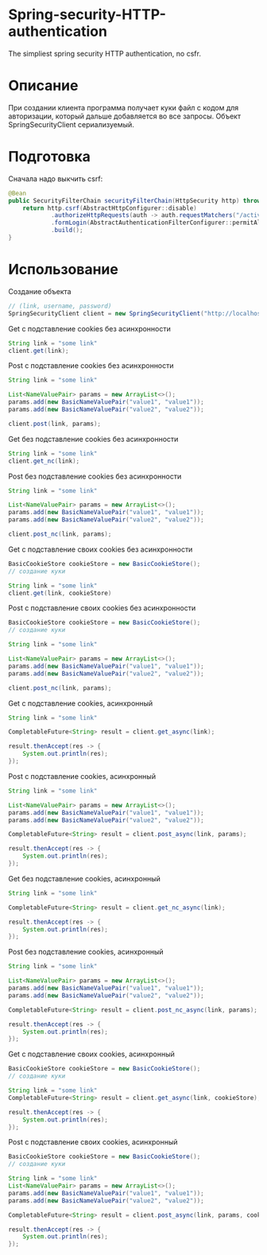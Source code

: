 # Spring-security-HTTP-authentication
The simpliest spring security HTTP authentication, no csfr.

# Описание
При создании клиента программа получает куки файл с кодом для авторизации, который дальше добавляется во все запросы.
Объект SpringSecurityClient сериализуемый. 

# Подготовка
Сначала надо выкчить csrf:
```java
@Bean
public SecurityFilterChain securityFilterChain(HttpSecurity http) throws Exception {
    return http.csrf(AbstractHttpConfigurer::disable)
            .authorizeHttpRequests(auth -> auth.requestMatchers("/activities/**", "/operations/**").authenticated())
            .formLogin(AbstractAuthenticationFilterConfigurer::permitAll)
            .build();
}
```
# Использование

Создание объекта
```java
// (link, username, password)
SpringSecurityClient client = new SpringSecurityClient("http://localhost:8080/login", "admin", "admin");
```

Get с подставление cookies без асинхронности
```java
String link = "some link"
client.get(link);
```

Post с подставление cookies без асинхронности
```java
String link = "some link"

List<NameValuePair> params = new ArrayList<>();
params.add(new BasicNameValuePair("value1", "value1"));
params.add(new BasicNameValuePair("value2", "value2"));

client.post(link, params);
```

Get без подставление cookies без асинхронности
```java
String link = "some link"
client.get_nc(link);
```

Post без подставление cookies без асинхронности
```java
String link = "some link"

List<NameValuePair> params = new ArrayList<>();
params.add(new BasicNameValuePair("value1", "value1"));
params.add(new BasicNameValuePair("value2", "value2"));

client.post_nc(link, params);
```

Get с подставление своих cookies без асинхронности
```java
BasicCookieStore cookieStore = new BasicCookieStore();
// создание куки 

String link = "some link"
client.get(link, cookieStore)

```

Post с подставление своих cookies без асинхронности
```java
BasicCookieStore cookieStore = new BasicCookieStore();
// создание куки 

String link = "some link"

List<NameValuePair> params = new ArrayList<>();
params.add(new BasicNameValuePair("value1", "value1"));
params.add(new BasicNameValuePair("value2", "value2"));

client.post_nc(link, params);
```

Get с подставление cookies, асинхронный
```java
String link = "some link"

CompletableFuture<String> result = client.get_async(link);

result.thenAccept(res -> {
    System.out.println(res);
});
```

Post с подставление cookies, асинхронный
```java
String link = "some link"

List<NameValuePair> params = new ArrayList<>();
params.add(new BasicNameValuePair("value1", "value1"));
params.add(new BasicNameValuePair("value2", "value2"));

CompletableFuture<String> result = client.post_async(link, params);

result.thenAccept(res -> {
    System.out.println(res);
});
```

Get без подставление cookies, асинхронный
```java
String link = "some link"

CompletableFuture<String> result = client.get_nc_async(link);

result.thenAccept(res -> {
    System.out.println(res);
});
```

Post без подставление cookies, асинхронный
```java
String link = "some link"

List<NameValuePair> params = new ArrayList<>();
params.add(new BasicNameValuePair("value1", "value1"));
params.add(new BasicNameValuePair("value2", "value2"));

CompletableFuture<String> result = client.post_nc_async(link, params);

result.thenAccept(res -> {
    System.out.println(res);
});
```

Get с подставление своих cookies, асинхронный
```java
BasicCookieStore cookieStore = new BasicCookieStore();
// создание куки 

String link = "some link"
CompletableFuture<String> result = client.get_async(link, cookieStore);

result.thenAccept(res -> {
    System.out.println(res);
});

```

Post с подставление своих cookies, асинхронный
```java
BasicCookieStore cookieStore = new BasicCookieStore();
// создание куки 

String link = "some link"
List<NameValuePair> params = new ArrayList<>();
params.add(new BasicNameValuePair("value1", "value1"));
params.add(new BasicNameValuePair("value2", "value2"));

CompletableFuture<String> result = client.post_async(link, params, cookieStore);

result.thenAccept(res -> {
    System.out.println(res);
});
```
